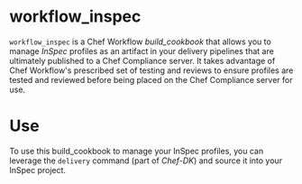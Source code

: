 # workflow_inspec

`workflow_inspec` is a Chef Workflow _build_cookbook_ that allows you to manage _InSpec_ profiles
as an artifact in your delivery pipelines that are ultimately published to a Chef Compliance server. It takes advantage of Chef Workflow's prescribed set of testing and reviews to ensure profiles are tested and reviewed
before being placed on the Chef Compliance server for use.


# Use

To use this build_cookbook to manage your InSpec profiles, you can leverage the `delivery` command (part of _Chef-DK_) and source it into your InSpec project.
